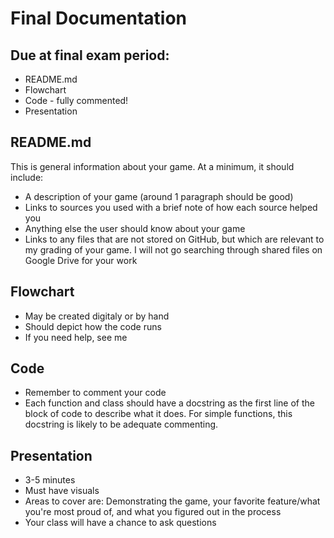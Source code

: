 # Final Documentation

## Due at final exam period:
* README.md
* Flowchart
* Code - fully commented!
* Presentation

## README.md
This is general information about your game. At a minimum, it should include:
* A description of your game (around 1 paragraph should be good)
* Links to sources you used with a brief note of how each source helped you
* Anything else the user should know about your game
* Links to any files that are not stored on GitHub, but which are relevant to my grading of your game. I will not go searching through shared files on Google Drive for your work

## Flowchart
* May be created digitaly or by hand
* Should depict how the code runs
* If you need help, see me

## Code
* Remember to comment your code
* Each function and class should have a docstring as the first line of the block of code to describe what it does. For simple functions, this docstring is likely to be adequate commenting.

## Presentation
* 3-5 minutes
* Must have visuals
* Areas to cover are: Demonstrating the game, your favorite feature/what you're most proud of, and what you figured out in the process
* Your class will have a chance to ask questions
